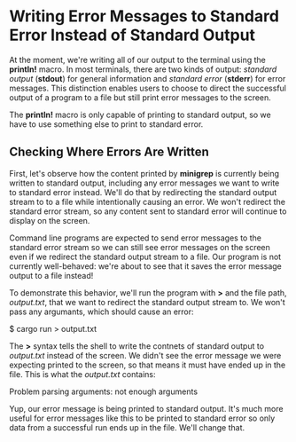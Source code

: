 # Writing Error Messages to Standard Error Instead of Standard Output

At the moment, we're writing all of our output to the terminal using the **println!** macro. In most
terminals, there are two kinds of output: *standard output* (**stdout**) for general information and
*standard error* (**stderr**) for error messages. This distinction enables users to choose to direct the
successful output of a program to a file but still print error messages to the screen.

The **println!** macro is only capable of printing to standard output, so we have to use something
else to print to standard error.



##  Checking Where Errors Are Written

First, let's observe how the content printed by **minigrep** is currently being written to standard
output, including any error messages we want to write to standard error instead. We'll do that by
redirecting the standard output stream to to a file while intentionally causing an error. We won't
redirect the standard error stream, so any content sent to standard error will continue to display on
the screen.

Command line programs are expected to send error messages to the standard error stream so we
can still see error messages on the screen even if we redirect the standard output stream to a file.
Our program is not currently well-behaved: we're about to see that it saves the error message
output to a file instead!

To demonstrate this behavior, we'll run the program with **>** and the file path, *output.txt*, that we
want to redirect the standard output stream to. We won't pass any argumants, which should cause
an error:


$ cargo run > output.txt


The **>** syntax tells the shell to write the contnets of standard output to *output.txt* instead of the
screen. We didn't see the error message we were expecting printed to the screen, so that means it
must have ended up in the file. This is what the *output.txt* contains:


Problem parsing arguments: not enough arguments


Yup, our error message is being printed to standard output. It's much more useful for error
messages like this to be printed to standard error so only data from a successful run ends up in the
file. We'll change that.



